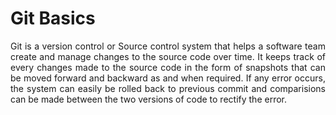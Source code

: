 # Git Basics 

<p align="justify">Git is a version control or Source control system that helps a software team create and manage changes to the source code over time. It keeps track of every changes made to the source code in the form of snapshots that can be moved forward and backward as and when required. If any error occurs, the system can easily be rolled back to previous commit and comparisions can be made between the two versions of code to rectify the error. </p>

